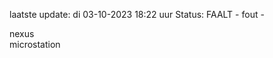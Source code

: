 laatste update: 
di 03-10-2023 18:22   uur 
Status: FAALT - fout - 
<div class="service R">nexus</div><div class="service Y">microstation</div>